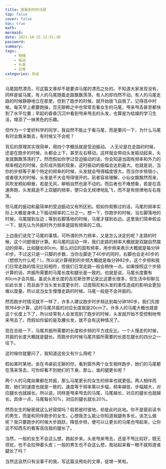 ```yaml
---
title: 我看到你的马尾
top: false
cover: false
toc: true
math:
mermaid:
date: 2021-10-25 12:51:30
password:
summary:
tags:
    - 物理
    - 振动
    - 头发
    - 日常
categories: 杂谈
---
```


马尾固然漂亮，可这篇文章却不是要讲马尾的漂亮之处的。不知道大家发现没有，同样是留马尾，有人的马尾随着走路飘飘荡荡，有人的却岿然不动。有人的马尾走路的时候静静地立在那里，但到了跑步的时候，就开始放飞自我了。记得高中时候，每天早上都要跑操，百无聊赖之中也常常去看女生的马尾，甩来甩去甚至都快到了水平位置；早起的昏昏沉沉中看到甩来甩去的头发，也算是为枯燥的学习生活，增添了一抹黑色的乐趣。

但作为一个爱好科学的同学，我自然不能止于看马尾，而是要问一下，为什么马尾有时会飘来飘去，有时候又不会呢？

背后的原理其实很简单，用四个字概括就是受迫振动。 人无论是在走路的时候，还是在跑步的时候，头都会上下，甚至左右移动。这样就会带动头发振动起来，头发就飘飘荡荡的了。然而假如你学过受迫振动的话，你会知道当固有频率和外力的频率相近的时候，会形成共振的现象，这时振动的振幅会达到最大。也就是说，当你的步频等于某个特定的频率的时候，头发就会甩得幅度很大。而当你步频很小，或者很大的时候，头发是不大会甩得很开的。前者容易理解，小仙女飘飘然而来，风吹发梢如柳垂，若是无风，柳梢自然也是不动的。而后者也不难想象，若是在高速奔跑，头发就追不上双腿的频率，便只会无规律地乱飞，而不是有规律地左右晃荡。

但马尾的振动和最简单的受迫振动又有所区别。假如你观察过的话，马尾的频率实际上大概是身体上下振动频率的二分之一。想一下，你跑步的时候，当左脚落地的时候，马尾摆到左边；等到右脚落地的时候，马尾才摆到右边。这里我们简单假设一下，就先认为共振时外力频率是固有频率的二倍。

上边我们说完了马尾的事情，可所谓的外力频率，又是怎么决定的呢？走路的时候，这个问题很好计算。和马尾的运动一样，我们走路的频率大概就是双腿自然摆动的频率。比如腿长80cm，那么对应的固有频率，用步频来表示大概就是每分钟41步。不过这只是一只脚的步数，当你左脚走了40步的同时，右脚也会走40步的（想想为什么呢？）。所以说计算得到的步频大概就是每分钟82步。这个步频和我们日常走路的情况比较相符，但我们日常走路一般会稍快一点。如果按照这个步频计算的话，共振所需要的马尾长度和腿长是一致的。也就是说，马尾长度要有80cm才会共振。虽说头发长度的吉尼斯世界记录比这要长很多，但生活中却鲜见如此长发；而且由于当头发长度更长时，过度阻尼和头发的柔性造成的影响会更加难以度量。所以说当女生慢慢走路的时候，马尾一般是不会共振的。

然而跑步时情况就不一样了，许多人建议跑步时步频达到每分钟180步。我们先按照164步计算，这时马尾共振的对应长度就是20cm了。许多人的马尾大概也就是这个长度上下了，所以经常有人会发现到了跑步的时候，头发就开始不受控制地甩来甩去了。而假如你留的是及腰长发，就不会有这种情况了。

现在总结一下，马尾共振所需要的长度和步频的平方成反比。一个人慢走的时候，共振的长度大概就是腿长。而跑步的时候马尾共振所需要的长度在腿长的四分之一往下。

这时候你就要问了，我知道这些又有什么用呢？

假如某时某地，坐在书桌前无聊的你，看到窗外两个女生相伴跑步，她们的马尾都在荡来荡去，可你却看不到她们的下身。那么，谁的腿更长呢？

两个人的马尾如果都在共振，那么马尾更长的女生的频率也就更低。两人相伴而跑，她们的速度也就是一致的。速度等于频率乘以步幅，频率越低，步幅越大，对应腿长也就越长。所以说，同样是甩来甩去的马尾，马尾越长，对应的腿长也就越长。具体一点，马尾每长10%，对应的腿长就长20%。

然而女生的秘密就这么好窥探吗？假若彼时彼地，却是此时此地。你不是窗前读书的男生，而是和同伴跑步的女生。心想我怎么能让你知道我腿有多长，该怎么做呢？我只要跑步的时候大步跳跃，降低步频，便可以让更长的马尾也甩起来，让你这不知西东的看客高估我的腿长了。

当然，一般的女生不会这么想，跑起步来。头发甩来甩去，还是不甩比较好，既无烦扰，也不会拉伸着头皮；一般的男生也不会这么想，我站起来看一眼不就知道谁腿长了吗？

当然这自然只有没事干的我，写这篇没用处的文章，徒增一笑啦。
